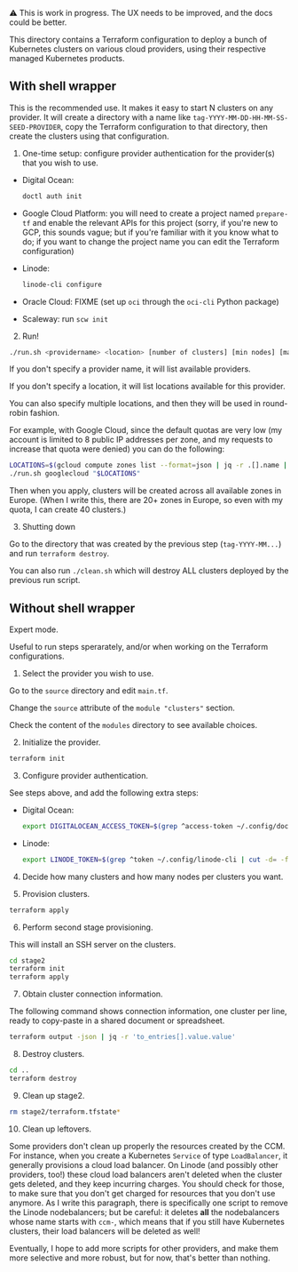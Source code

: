 ⚠️ This is work in progress. The UX needs to be improved,
and the docs could be better.

This directory contains a Terraform configuration to deploy
a bunch of Kubernetes clusters on various cloud providers,
using their respective managed Kubernetes products.

## With shell wrapper

This is the recommended use. It makes it easy to start N clusters
on any provider. It will create a directory with a name like
`tag-YYYY-MM-DD-HH-MM-SS-SEED-PROVIDER`, copy the Terraform configuration
to that directory, then create the clusters using that configuration.

1. One-time setup: configure provider authentication for the provider(s) that you wish to use.

- Digital Ocean:
  ```bash
  doctl auth init
  ```

- Google Cloud Platform: you will need to create a project named `prepare-tf`
  and enable the relevant APIs for this project (sorry, if you're new to GCP,
  this sounds vague; but if you're familiar with it you know what to do; if you
  want to change the project name you can edit the Terraform configuration)

- Linode:
  ```bash
  linode-cli configure
  ```

- Oracle Cloud: FIXME
  (set up `oci` through the `oci-cli` Python package)

- Scaleway: run `scw init`

2. Run!

```bash
./run.sh <providername> <location> [number of clusters] [min nodes] [max nodes]
```

If you don't specify a provider name, it will list available providers.

If you don't specify a location, it will list locations available for this provider.

You can also specify multiple locations, and then they will be
used in round-robin fashion.

For example, with Google Cloud, since the default quotas are very
low (my account is limited to 8 public IP addresses per zone, and
my requests to increase that quota were denied) you can do the
following:

```bash
LOCATIONS=$(gcloud compute zones list --format=json | jq -r .[].name | grep ^europe)
./run.sh googlecloud "$LOCATIONS"
```

Then when you apply, clusters will be created across all available
zones in Europe. (When I write this, there are 20+ zones in Europe,
so even with my quota, I can create 40 clusters.)

3. Shutting down

Go to the directory that was created by the previous step (`tag-YYYY-MM...`)
and run `terraform destroy`.

You can also run `./clean.sh` which will destroy ALL clusters deployed by the previous run script.

## Without shell wrapper

Expert mode.

Useful to run steps sperarately, and/or when working on the Terraform configurations.

1. Select the provider you wish to use.

Go to the `source` directory and edit `main.tf`.

Change the `source` attribute of the `module "clusters"` section.

Check the content of the `modules` directory to see available choices.

2. Initialize the provider.

```bash
terraform init
```

3. Configure provider authentication.

See steps above, and add the following extra steps:

- Digital Ocean:
  ```bash
  export DIGITALOCEAN_ACCESS_TOKEN=$(grep ^access-token ~/.config/doctl/config.yaml | cut -d: -f2 | tr -d " ")
  ```

- Linode:
  ```bash
  export LINODE_TOKEN=$(grep ^token ~/.config/linode-cli | cut -d= -f2 | tr -d " ")
  ```

4. Decide how many clusters and how many nodes per clusters you want.

5. Provision clusters.

```bash
terraform apply
```

6. Perform second stage provisioning.

This will install an SSH server on the clusters.

```bash
cd stage2
terraform init
terraform apply
```

7. Obtain cluster connection information.

The following command shows connection information, one cluster per line, ready to copy-paste in a shared document or spreadsheet.

```bash
terraform output -json | jq -r 'to_entries[].value.value'
```

8. Destroy clusters.

```bash
cd ..
terraform destroy
```

9. Clean up stage2.

```bash
rm stage2/terraform.tfstate*
```

10. Clean up leftovers.

Some providers don't clean up properly the resources created by the CCM.
For instance, when you create a Kubernetes `Service` of type
`LoadBalancer`, it generally provisions a cloud load balancer.
On Linode (and possibly other providers, too!) these cloud load balancers
aren't deleted when the cluster gets deleted, and they keep incurring
charges. You should check for those, to make sure that you don't
get charged for resources that you don't use anymore. As I write this
paragraph, there is specifically one script to remove the Linode
nodebalancers; but be careful: it deletes **all** the nodebalancers
whose name starts with `ccm-`, which means that if you still have
Kubernetes clusters, their load balancers will be deleted as well!

Eventually, I hope to add more scripts for other providers, and make
them more selective and more robust, but for now, that's better than
nothing.

